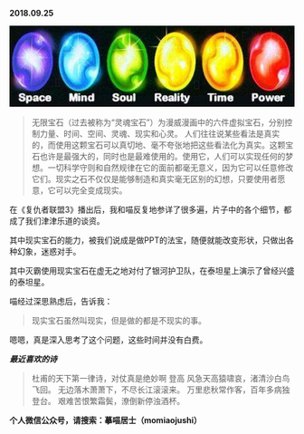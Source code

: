 
          
            
**2018.09.25**



![](img/51001-8bdc98a3871e6cd0.jpeg)



>无限宝石（过去被称为“灵魂宝石”）为漫威漫画中的六件虚拟宝石，分别控制力量、时间、空间、灵魂、现实和心灵。
人们往往说某些看法是真实的，而使用这颗宝石可以真切地、毫不夸张地把这些看法化为真实。这颗宝石也许是最强大的，同时也是最难使用的。使用它，人们可以实现任何的梦想。一切科学守则和自然规律在它的面前都毫无意义，因为它可以任意修改它们。现实之石不仅仅是能够制造和真实毫无区别的幻想，只要使用者愿意，它可以完全变成现实。



在《复仇者联盟3》播出后，我和喵反复地参详了很多遍，片子中的各个细节，都成了我们津津乐道的谈资。

其中现实宝石的能力，被我们说成是做PPT的法宝，随便就能改变形状，只做出各种幻象，迷惑对手。

其中灭霸使用现实宝石在虚无之地对付了银河护卫队，在泰坦星上演示了曾经兴盛的泰坦星。

喵经过深思熟虑后，告诉我：
>现实宝石虽然叫现实，但是做的都是不现实的事。



嗯嗯，真是深入思考了这个问题，这些时间并没有白费。


***最近喜欢的诗***
>杜甫的天下第一律诗，对仗真是绝妙啊
登高
风急天高猿啸哀，渚清沙白鸟飞回。
无边落木萧萧下，不尽长江滚滚来。
万里悲秋常作客，百年多病独登台。
艰难苦恨繁霜鬓，潦倒新停浊酒杯。




**个人微信公众号，请搜索：摹喵居士（momiaojushi）**

          
        